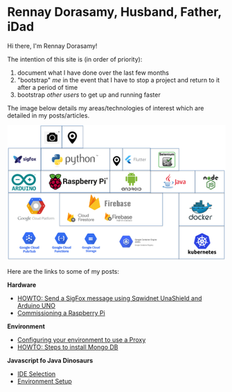 
# Rennay Dorasamy, Husband, Father, iDad

Hi there, I'm Rennay Dorasamy!

The intention of this site is (in order of priority):
1. document what I have done over the last few months
2. "bootstrap" *me* in the event that I have to stop a project and return to it after a period of time
3. bootstrap *other users* to get up and running faster

The image below details my areas/technologies of interest which are detailed in my posts/articles.

![Alt text](images/big_picture.png "Big Picture")

Here are the links to some of my posts:

**Hardware**
- [HOWTO: Send a SigFox message using Sqwidnet UnaShield and Arduino UNO](/hw/sigfox/2018-04-27-arduino-sqwidnet.md)
- [Commissioning a Raspberry Pi](hw/raspberrpi/2018-04-27-raspberrypi-commission.md)

**Environment**
- [Configuring your environment to use a Proxy](/env/2018-04-27-proxy.md)
- [HOWTO: Steps to install Mongo DB](/env/2018-04-27-mongodb-install.md)

**Javascript fo Java Dinosaurs**
- [IDE Selection](/javascript/2018-04-28-ide-selection.md)
- [Environment Setup](/javascript/2018-04-28-env-setup.md)